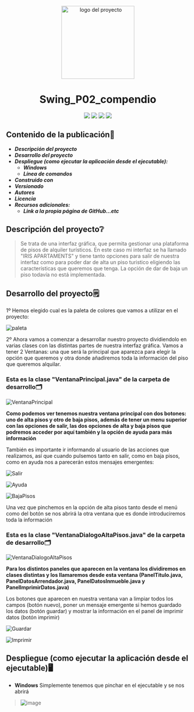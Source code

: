 <p align="center">
  <img width="200" height="200" src="https://github.com/Irishongki/GitHub_MarkDown_Practica01/assets/48756218/58dec1af-3d86-4464-b796-f75c48576c14" alt="logo del proyecto">
</p>
<h1 align="center">Swing_P02_compendio</h1>
<p align="center">
   <img src="https://img.shields.io/badge/STATUS-COMPLETADO-green">
    <img src="https://img.shields.io/badge/LENGUAJE-JAVA-orange">
   <img src="https://img.shields.io/badge/fecha de creación-octubre del 2023-blue">
   <img src="https://img.shields.io/badge/License-EPL%201.0-red">
</p>

## Contenido de la publicación📑
* **_Descripción del proyecto_**
* **_Desarrollo del proyecto_**
* **_Despliegue (como ejecutar la aplicación desde el ejecutable):_**
  * **_Windows_**
  * **_Línea de comandos_**
* **_Construido con_**
* **_Versionado_**
* **_Autores_**
* **_Licencia_**
* **_Recursos adicionales:_**
  * **_Link a la propia página de GitHub...etc_**

## Descripción del proyecto❔
>Se trata de una interfaz gráfica, que permita gestionar una plataforma de pisos de alquiler turísticos. En este caso
>mi interfaz se ha llamado "IRIS APARTAMENTS" y tiene tanto opciones para salir de nuestra interfaz como para poder dar de alta un piso turistico eligiendo las características que queremos que tenga.
>La opción de dar de baja un piso todavía no está implementada.


## Desarrollo del proyecto🗒️

1º Hemos elegido cual es la paleta de colores que vamos a utilizar en el proyecto:

![paleta](https://github.com/Irishongki/GitHub_MarkDown_Practica01/assets/48756218/3c060253-3104-48d8-9b09-5de04b7d20a2)

2º Ahora vamos a comenzar a desarrollar nuestro proyecto dividiendolo en varias clases con las distintas partes de nuestra interfaz gráfica. Vamos a tener 2 Ventanas: una que será la principal que aparezca para elegir la opción que queremos y otra donde añadiremos toda la información del piso que queremos alquilar.

### Esta es la clase "VentanaPrincipal.java" de la carpeta de desarrollo🗂️
![VentanaPrincipal](https://github.com/Irishongki/GitHub_MarkDown_Practica01/assets/48756218/4bf7dca0-2f0c-4119-8fa3-e899b169b945)

**Como podemos ver tenemos nuestra ventana principal con dos botones: uno de alta pisos y otro de baja pisos, además de tener un menu superior con las opciones de salir, las dos opciones de alta y baja pisos que
podremos acceder por aquí también y la opción de ayuda para más información**

También es importante ir informando al usuario de las acciones que realizamos, así que cuando pulsemos tanto en salir, como en baja pisos, como en ayuda nos a parecerán estos mensajes emergentes:

![Salir](https://github.com/Irishongki/GitHub_MarkDown_Practica01/assets/48756218/9034c7d1-8191-4cd6-9e6a-5d9e7b62b130)

![Ayuda](https://github.com/Irishongki/GitHub_MarkDown_Practica01/assets/48756218/1849379f-52a6-4029-9482-72989ff9500c)

![BajaPisos](https://github.com/Irishongki/GitHub_MarkDown_Practica01/assets/48756218/6b695d42-2ff1-4d29-9ee3-70407e0e36d5)

Una vez que pinchemos en la opción de alta pisos tanto desde el menú como del botón se nos abrirá la otra ventana que es donde introduciremos toda la información

### Esta es la clase "VentanaDialogoAltaPisos.java" de la carpeta de desarrollo🗂️

![VentanaDialogoAltaPisos](https://github.com/Irishongki/GitHub_MarkDown_Practica01/assets/48756218/9a98876f-7e71-4fb2-b620-eaf5be4a0645)

**Para los distintos paneles que aparecen en la ventana los dividiremos en clases distintas y los llamaremos desde esta ventana (PanelTitulo.java, PanelDatosArrendador.java, PanelDatosInmueble.java y PanelImprimirDatos.java)**

Los botones que aparecen en nuestra ventana van a limpiar todos los campos (botón nuevo), poner un mensaje emergente si hemos guardado los datos (botón guardar) y mostrar la información en el panel de imprimir datos (botón imprimir)

![Guardar](https://github.com/Irishongki/GitHub_MarkDown_Practica01/assets/48756218/58bf12e3-43cf-429b-b7ee-d560a02c53a7)

![Imprimir](https://github.com/Irishongki/GitHub_MarkDown_Practica01/assets/48756218/345c29c0-ae5f-4593-967d-1b9fa27d2548)

## Despliegue (como ejecutar la aplicación desde el ejecutable)🖥️

* **Windows**
Simplemente tenemos que pinchar en el ejecutable y se nos abrirá

>![image](https://github.com/Irishongki/GitHub_MarkDown_Practica01/assets/48756218/9dccdb52-7fbc-4ed8-89f1-5e6c6481185d)




